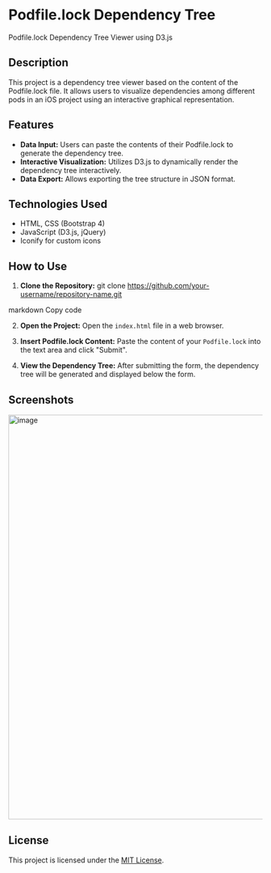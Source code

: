 # Podfile.lock Dependency Tree

Podfile.lock Dependency Tree Viewer using D3.js

## Description

This project is a dependency tree viewer based on the content of the Podfile.lock file. It allows users to visualize dependencies among different pods in an iOS project using an interactive graphical representation.

## Features

- **Data Input:** Users can paste the contents of their Podfile.lock to generate the dependency tree.
- **Interactive Visualization:** Utilizes D3.js to dynamically render the dependency tree interactively.
- **Data Export:** Allows exporting the tree structure in JSON format.

## Technologies Used

- HTML, CSS (Bootstrap 4)
- JavaScript (D3.js, jQuery)
- Iconify for custom icons

## How to Use

1. **Clone the Repository:**
git clone https://github.com/your-username/repository-name.git

markdown
Copy code

2. **Open the Project:**
Open the `index.html` file in a web browser.

3. **Insert Podfile.lock Content:**
Paste the content of your `Podfile.lock` into the text area and click "Submit".

4. **View the Dependency Tree:**
After submitting the form, the dependency tree will be generated and displayed below the form.

## Screenshots

<img width="800" alt="image" src="https://github.com/user-attachments/assets/79c2596d-455f-4ed6-a02c-c9cc9a68afcf">

## License

This project is licensed under the [MIT License](LICENSE).